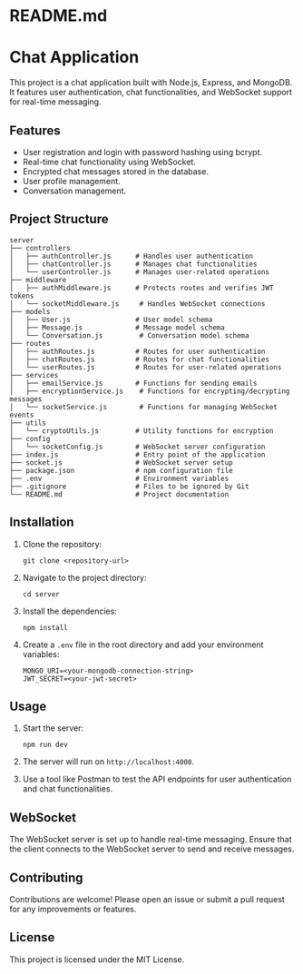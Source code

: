 # README.md

# Chat Application

This project is a chat application built with Node.js, Express, and MongoDB. It features user authentication, chat functionalities, and WebSocket support for real-time messaging.

## Features

- User registration and login with password hashing using bcrypt.
- Real-time chat functionality using WebSocket.
- Encrypted chat messages stored in the database.
- User profile management.
- Conversation management.

## Project Structure

```
server
├── controllers
│   ├── authController.js      # Handles user authentication
│   ├── chatController.js      # Manages chat functionalities
│   └── userController.js      # Manages user-related operations
├── middleware
│   ├── authMiddleware.js      # Protects routes and verifies JWT tokens
│   └── socketMiddleware.js     # Handles WebSocket connections
├── models
│   ├── User.js                # User model schema
│   ├── Message.js             # Message model schema
│   └── Conversation.js         # Conversation model schema
├── routes
│   ├── authRoutes.js          # Routes for user authentication
│   ├── chatRoutes.js          # Routes for chat functionalities
│   └── userRoutes.js          # Routes for user-related operations
├── services
│   ├── emailService.js        # Functions for sending emails
│   ├── encryptionService.js    # Functions for encrypting/decrypting messages
│   └── socketService.js        # Functions for managing WebSocket events
├── utils
│   └── cryptoUtils.js         # Utility functions for encryption
├── config
│   └── socketConfig.js        # WebSocket server configuration
├── index.js                   # Entry point of the application
├── socket.js                  # WebSocket server setup
├── package.json               # npm configuration file
├── .env                       # Environment variables
├── .gitignore                 # Files to be ignored by Git
└── README.md                  # Project documentation
```

## Installation

1. Clone the repository:
   ```
   git clone <repository-url>
   ```

2. Navigate to the project directory:
   ```
   cd server
   ```

3. Install the dependencies:
   ```
   npm install
   ```

4. Create a `.env` file in the root directory and add your environment variables:
   ```
   MONGO_URI=<your-mongodb-connection-string>
   JWT_SECRET=<your-jwt-secret>
   ```

## Usage

1. Start the server:
   ```
   npm run dev
   ```

2. The server will run on `http://localhost:4000`.

3. Use a tool like Postman to test the API endpoints for user authentication and chat functionalities.

## WebSocket

The WebSocket server is set up to handle real-time messaging. Ensure that the client connects to the WebSocket server to send and receive messages.

## Contributing

Contributions are welcome! Please open an issue or submit a pull request for any improvements or features.

## License

This project is licensed under the MIT License.